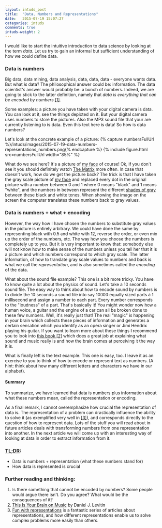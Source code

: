 ```yaml
---
layout: intuds_post
title:  "Data, Numbers and Representations"
date:   2015-07-19 15:07:27
categories: intuds
comments: true
intuds-weight: 2
---
```

I would like to start the intuitive introduction to data science by looking at the term *data*.  Let us try to gain an informal but sufficient understanding of how we could define data.

### Data is numbers

Big data, data mining, data analysis, data, data, data - everyone wants data. But what *is* data? The philosophical answer could be: information. The data scientist's answer would probably be: a bunch of numbers. 
Indeed, we are going to stick to the latter definition, namely that *data is everything that can be encoded by numbers* [[1]](#numbersencode).

Some examples: a picture you have taken with your digital camera is data. You can look at it, see the things depicted on it. But your digital camera uses numbers to store the pictures. Also the MP3 sound file that your are currently listening to is data. Even this text here is data! So how is data numbers?
<!-- However, information is also quite an obscure term. So let's define data as "everything you might consider doing something with".  -->

Let's look at the concrete example of a picture:
{% capture numbersFullUrl %}/intuds/images/2015-07-19-data-numbers-representations_numbers.png{% endcapture %}
{% include figure.html src=numbersFullUrl width="85%" %}

What do we see here? It's a picture of [my face](/intuds/images/2015-07-19-data-numbers-representations_picture.png) of course! Ok, if you don't see it you should definitely watch [The Matrix](https://en.wikipedia.org/wiki/The_Matrix) more often. In case that doesn't work, how do we get the picture back? The trick is that I have taken the gray scale picture of [my face](/intuds/images/2015-07-19-data-numbers-representations_picture.png)  and replaced every dot in the original picture with a number between 0 and 1 where 0 means "black" and 1 means "white", and the numbers in between represent the different [shades of gray](https://en.wikipedia.org/wiki/Fifty_Shades_of_Grey) between these black and white tones. When showing the image on the screen the computer translates these numbers back to gray values.

<!-- 
(If you wonder why it is so difficult to recognize my face in the table of numbers while it is not in the gray scale picture read [this short post](/intuds/2015/07/23/difficult-cv.html).)
 -->

### Data is numbers + what + encoding

However, the way how I have chosen the numbers to substitute gray values in the picture is entirely arbitrary. We could have done the same by representing black with 0.5 and white with 12, reverse the order, or even mix up the order of the numbers, etc. The way how you choose the numbers is completely up to you. But it is very important to know that: somebody else will not know how to make sense of the numbers unless you tell her that it is a picture and which numbers correspond to which gray scale. The latter information, of how to translate gray scale values to numbers and back is what we call the *representation*, and is also sometimes called the *encoding* of the data. 

<!-- 
Moreover, some representation might be better or worse with respect to some criterion. For example, when encoding gray scale values between 0 and 1 is immediately know that 0.5 is an average gray; we wouldn't have this intuitive understanding if we encoded the values between 41543 and 341125.
 -->

What about the sound file example? This one is a bit more tricky. You have to know quite a lot about the physics of sound. Let's take a 10 seconds sound file. The easy way to think about how to encode sound by numbers is to divide the 10 seconds a sound file into say 10000 equally sized parts à 1 millisecond and assign a number to each part. Every number corresponds to the "loudness" of a part. That's basically it! You might wonder now how a human voice, a guitar and the engine of a car can all be broken done to these few numbers. Well, it's really just that! The real "magic" is happening in your brain which collects these pieces of information and generates a certain sensation which you identify as an opera singer or Jimi Hendrix playing his guitar. 
If you want to learn more about these things I recommend you to look into [this book [2]](#brainonmusic) which does a great job at explaining what sound and music really is and how the brain comes at perceiving it the way it is. 

What is finally left is the text example. This one is easy, too. I leave it as an exercise to you to think of how to encode or represent text as numbers. (A hint: think about how many different letters and characters we have in our alphabet).

#### Summary

To summarize, we have learned that data is numbers plus information about what these numbers mean, called the representation or encoding.

As a final remark, I cannot overemphasize how crucial the representation of data is. 
The representation of a problem can drastically influence the ability to solve it (as exemplified very well in [[3]](#funwithrepr)), and corresponds directly to the question of how to represent data.
Lots of the stuff you will read about in future articles deals with transforming numbers from one representation into another. In the next article we will come up with an interesting way of looking at data in order to extract information from it.

### [TL;DR](http://de.urbandictionary.com/define.php?term=tl%3Bdr):
* Data is numbers + representation (what these numbers stand for)
* How data is represented is crucial

### Further reading and thinking:
1. <a name="numbersencode">Is there something that cannot be encoded by numbers?</a> Some people would argue there isn't. Do you agree? What would be the consequences of it?
2. <a name="brainonmusic">[This Is Your Brain on Music](https://en.wikipedia.org/wiki/This_Is_Your_Brain_on_Music) by Daniel J. Levitin</a>
3. <a name="funwithrepr">[Fun with representations](https://catenary.wordpress.com/2006/08/19/fun-with-representations-i-nine-numbers/)</a> is a fantastic series of articles about representations, and how different representations enable us to solve complex problems more easily than others.
